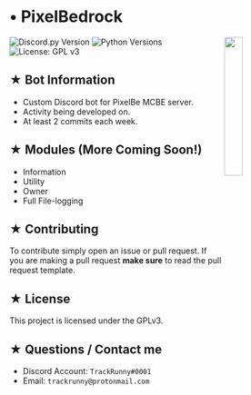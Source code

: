 <!-- MAIN TITLE -->
# • PixelBedrock

<!-- PICTURE -->
<img align="right" src="https://i.imgur.com/rK2Lo4q.png" width=25%>

<!-- BADGES -->
![Discord.py Version](https://img.shields.io/badge/discord.py-1.2.5-blue?style=flat-square)
![Python Versions](https://img.shields.io/badge/python-3.6%20%7C%203.7-blue?style=flat-square)
![License: GPL v3](https://img.shields.io/badge/License-GPLv3-blue.svg?style=flat-square)

<!-- KEY INFORMATION HEADER -->
## ★ Bot Information

* Custom Discord bot for PixelBe MCBE server.
* Activity being developed on.
* At least 2 commits each week.

<!-- MODULES HEADER -->
## ★ Modules (More Coming Soon!)

* Information
* Utility
* Owner
* Full File-logging

<!-- CONTRIBUTING HEADER -->
## ★ Contributing

To contribute simply open an issue or pull request. If you are making a pull request **make sure** to read the pull request template.

<!-- LICENSE INFO -->
## ★ License

This project is licensed under the GPLv3.

<!-- END OF README -->
## ★ Questions / Contact me

* Discord Account: `TrackRunny#0001`
* Email: `trackrunny@protonmail.com`